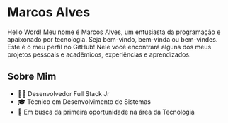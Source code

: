 # Marcos Alves 

Hello Word! Meu nome é Marcos Alves, um entusiasta da programação e apaixonado por tecnologia. Seja bem-vindo, bem-vinda ou bem-vindes. Este é o meu perfil no GitHub! Nele você encontrará alguns dos meus projetos pessoais e acadêmicos, experiências e aprendizados.

## Sobre Mim

- 👨‍💻 Desenvolvedor Full Stack Jr
- 🎓 Técnico em Desenvolvimento de Sistemas
- 💼 Em busca da primeira oportunidade na área da Tecnologia

